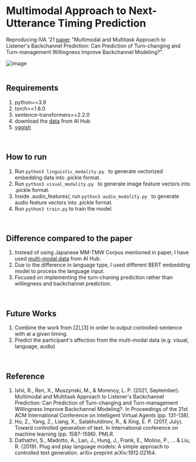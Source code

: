 # Multimodal Approach to Next-Utterance Timing Prediction

Reproducing IVA '21 [paper](https://dl.acm.org/doi/abs/10.1145/3472306.3478360) "Multimodal and Multitask Approach to Listener's Backchannel Prediction: Can Prediction of Turn-changing and Turn-management Willingness Improve Backchannel Modeling?".

![image](https://user-images.githubusercontent.com/45308022/168421485-2da51c95-0931-416f-8cf2-1be07a29543c.png)
<br><br>


## Requirements
1. python==3.9
2. torch==1.8.0
3. sentence-transformers==2.2.0
4. download the [data](https://dl.acm.org/doi/abs/10.1145/3472306.3478360) from AI Hub 
5. [vggish](https://github.com/tensorflow/models/tree/master/research/audioset/vggish)
<br>


## How to run
1. Run ```python3 linguistic_modality.py ``` to generate vectorized embedding data into .pickle format.
2. Run ```python3 visual_modality.py ``` to generate image feature vectors into .pickle format.
3. Inside .audio_features/, run ```python3 audio_modality.py ``` to generate audio feature vectors into .pickle format.
4. Run ```python3 train.py``` to train the model. 
<br>


## Difference compared to the paper
1. Instead of using Japanese MM-TMW Corpus mentioned in paper, I have used [multi-modal data](https://dl.acm.org/doi/abs/10.1145/3472306.3478360) from AI Hub. 
2. Due to the difference in language type, I used different BERT embedding model to process the language input. 
3. Focused on implementing the turn-chaning prediction rather than willingness and backchannel prediction. 
<br>


## Future Works
1. Combine the work from [2],[3] in order to output controlled-sentence with at a given timing.
2. Predict the participant's affection from the multi-modal data (e.g. visual, language, audio)
<br>


## Reference
1. Ishii, R., Ren, X., Muszynski, M., & Morency, L. P. (2021, September). Multimodal and Multitask Approach to Listener's Backchannel Prediction: Can Prediction of Turn-changing and Turn-management Willingness Improve Backchannel Modeling?. In Proceedings of the 21st ACM International Conference on Intelligent Virtual Agents (pp. 131-138).
2. Hu, Z., Yang, Z., Liang, X., Salakhutdinov, R., & Xing, E. P. (2017, July). Toward controlled generation of text. In International conference on machine learning (pp. 1587-1596). PMLR.
3. Dathathri, S., Madotto, A., Lan, J., Hung, J., Frank, E., Molino, P., ... & Liu, R. (2019). Plug and play language models: A simple approach to controlled text generation. arXiv preprint arXiv:1912.02164.
